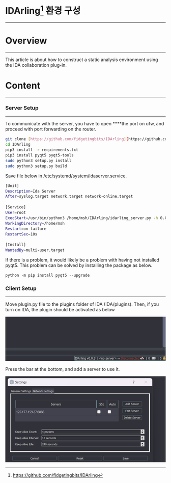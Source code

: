 # IDArling[^1] 환경 구성

---

# Overview

---

This article is about how to construct a static analysis environment using the IDA collaboration plug-in.

# Content

---

### Server Setup

---

To communicate with the server, you have to open ****the port on ufw, and proceed with port forwarding on the router.

```bash
git clone [https://github.com/fidgetingbits/IDArling](https://github.com/fidgetingbits/IDArling)
cd IDArling
pip3 install -r requirements.txt
pip3 install pyqt5 pyqt5-tools
sudo python3 setup.py install
sudo python3 setup.py build
```

Save file below in /etc/systemd/system/idaserver.service.

```bash
[Unit]
Description=Ida Server
After=syslog.target network.target network-online.target

[Service]
User=root
ExecStart=/usr/bin/python3 /home/msh/IDArling/idarling_server.py -h 0.0.0.0 -p 8888 --no-ssl
WorkingDirectory=/home/msh
Restart=on-failure
RestartSec=10s

[Install]
WantedBy=multi-user.target
```

If there is a problem, it would likely be a problem with having not installed pyqt5. This problem can be solved by installing the package as below.

```python
python -m pip install pyqt5 --upgrade
```

### Client Setup

---

Move plugin.py file to the plugins folder of IDA (IDA/plugins). Then, if you turn on IDA, the plugin should be activated as below

![IDArling_Bar](img/IDArling_Bar.png)

Press the bar at the bottom, and add a server to use it.

![IDArling_Setting](img/IDArling_Setting.png)

[^1]: https://github.com/fidgetingbits/IDArling